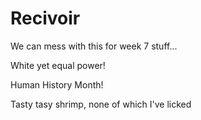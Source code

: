 # Recivoir

We can mess with this for week 7 stuff...

White yet equal power!

Human History Month!

Tasty tasy shrimp, none of which I've licked